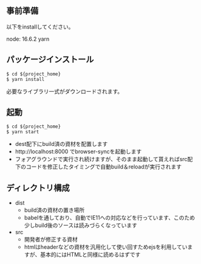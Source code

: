 ## 事前準備
以下をinstallしてください。

node: 16.6.2
yarn

## パッケージインストール
```
$ cd ${project_home}
$ yarn install
```

必要なライブラリ一式がダウンロードされます。

## 起動
```
$ cd ${project_home}
$ yarn start
```

* dest配下にbuild済の資材を配置します
* http://localhost:8000 でbrowser-syncを起動します
* フォアグラウンドで実行され続けますが、そのまま起動して貰えればsrc配下のコードを修正したタイミングで自動build＆reloadが実行されます

## ディレクトリ構成
* dist
  * build済の資材の置き場所
  * babelを通しており、自動でIE11への対応などを行っています、このため少しbuild後のソースは読みづらくなっています
* src
  * 開発者が修正する資材
  * htmlはheaderなどの資材を汎用化して使い回すためejsを利用していますが、基本的にはHTMLと同様に読めるはずです